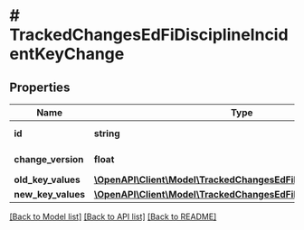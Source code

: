 # # TrackedChangesEdFiDisciplineIncidentKeyChange

## Properties

Name | Type | Description | Notes
------------ | ------------- | ------------- | -------------
**id** | **string** | Resource identifier | [optional]
**change_version** | **float** | Change version | [optional]
**old_key_values** | [**\OpenAPI\Client\Model\TrackedChangesEdFiDisciplineIncidentKey**](TrackedChangesEdFiDisciplineIncidentKey.md) |  | [optional]
**new_key_values** | [**\OpenAPI\Client\Model\TrackedChangesEdFiDisciplineIncidentKey**](TrackedChangesEdFiDisciplineIncidentKey.md) |  | [optional]

[[Back to Model list]](../../README.md#models) [[Back to API list]](../../README.md#endpoints) [[Back to README]](../../README.md)
